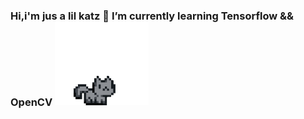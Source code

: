 ###  Hi,i'm jus a lil katz 🌱 I’m currently learning Tensorflow && OpenCV <img src="https://github.com/Shireenaliza/Shireenaliza/blob/main/pixel-cat.gif" width="150px">
<!--
**Shireenaliza/Shireenaliza** is a ✨ _special_ ✨ repository because its `README.md` (this file) appears on your GitHub profile.

Here are some ideas to get you started:

- 🔭 I’m currently working on ...
- 🌱 I’m currently learning ...
- 👯 I’m looking to collaborate on ...
- 🤔 I’m looking for help with ...
- 💬 Ask me about ...
- 📫 How to reach me: ...
- 😄 Pronouns: ...
- ⚡ Fun fact: ...
-->
